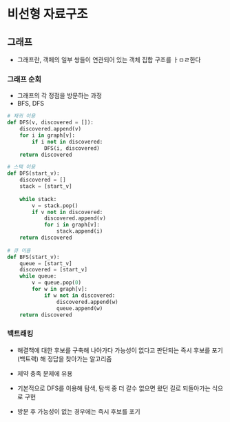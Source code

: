 # 비선형 자료구조

## 그래프

- 그래프란, 객페의 일부 쌍들이 연관되어 있는 객체 집합 구조를 ㅏㅁㄹ한다



### 그래프 순회

- 그래프의 각 정점을 방문하는 과정
- BFS, DFS

```python
# 재귀 이용
def DFS(v, discovered = []):
	discovered.append(v)
    for i in graph[v]:
        if i not in discovered:
            DFS(i, discovered)
    return discovered

# 스택 이용
def DFS(start_v):
    discovered = []
    stack = [start_v]
    
    while stack:
        v = stack.pop()
        if v not in discovered:
            discovered.append(v)
            for i in graph[v]:
                stack.append(i)
    return discovered            
                
# 큐 이용
def BFS(start_v):
    queue = [start_v]
    discovered = [start_v]
    while queue:
        v = queue.pop(0)
        for w in graph[v]:
            if w not in discovered:
                discovered.append(w)
                queue.append(w)
    return discovered
```



### 백트래킹

- 해결책에 대한 후보를 구축해 나아가다 가능성이 없다고 판단되는 즉시 후보를 포기(백트랙) 해 정답을 찾아가는 알고리즘
- 제약 충족 문제에 유용

- 기본적으로 DFS를 이용해 탐색, 탐색 중 더 갈수 없으면 왔던 길로 되돌아가는 식으로 구현
- 방문 후 가능성이 없는 경우에는 즉시 후보를 포기



